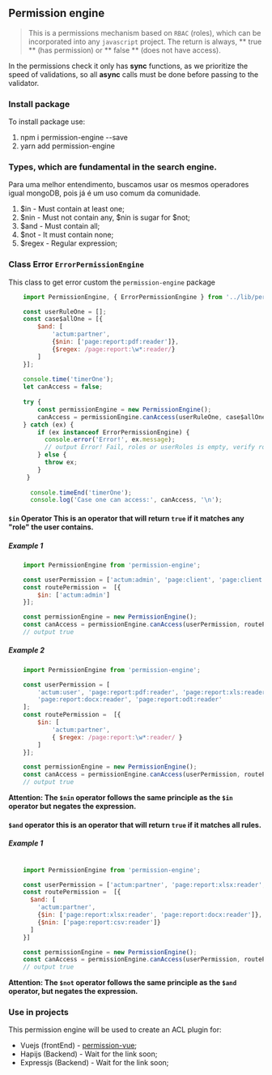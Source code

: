 ## Permission engine
> This is a permissions mechanism based on `RBAC` (roles), which can be incorporated into any `javascript` project. The return is always,
** true ** (has permission) or ** false ** (does not have access).

In the permissions check it only has **sync** functions, as we prioritize the speed of validations, so all **async** calls
must be done before passing to the validator.

### Install package

To install package use:

1. npm i permission-engine --save
2. yarn add permission-engine

### Types, which are fundamental in the search engine.
Para uma melhor entendimento, buscamos usar os mesmos operadores igual mongoDB, pois já é um uso comum da comunidade.

1. $in - Must contain at least one;
2. $nin - Must not contain any, $nin is sugar for $not;
3. $and - Must contain all;
4. $not - It must contain none;
5. $regex - Regular expression;

### Class Error `ErrorPermissionEngine`
This class to get error custom the `permission-engine` package

```javascript
    import PermissionEngine, { ErrorPermissionEngine } from '../lib/permissionEngine.js';

    const userRuleOne = [];
    const case$allOne = [{
        $and: [
            'actum:partner',
            {$nin: ['page:report:pdf:reader']},
            {$regex: /page:report:\w*:reader/}
        ]
    }];    
    
    console.time('timerOne');
    let canAccess = false;
    
    try {
        const permissionEngine = new PermissionEngine();
        canAccess = permissionEngine.canAccess(userRuleOne, case$allOne.rule);
    } catch (ex) {
        if (ex instanceof ErrorPermissionEngine) {
          console.error('Error!', ex.message);
          // output Error! Fail, roles or userRoles is empty, verify roles and try again
        } else {
          throw ex;
        }
     }
    
      console.timeEnd('timerOne');
      console.log('Case one can access:', canAccess, '\n');
```

#### `$in` Operator This is an operator that will return `true` if it matches any "role" the user contains.

##### Example 1

```javascript
    import PermissionEngine from 'permission-engine';

    const userPermission = ['actum:admin', 'page:client', 'page:client:create'];
    const routePermission =  [{
        $in: ['actum:admin']
    }];

    const permissionEngine = new PermissionEngine();
    const canAccess = permissionEngine.canAccess(userPermission, routePermission);
    // output true
```

##### Example 2
```javascript
    import PermissionEngine from 'permission-engine';

    const userPermission = [
        'actum:user', 'page:report:pdf:reader', 'page:report:xls:reader',
        'page:report:docx:reader', 'page:report:odt:reader'
    ];
    const routePermission =  [{
        $in: [
            'actum:partner',
            { $regex: /page:report:\w*:reader/ }
        ]
    }];

    const permissionEngine = new PermissionEngine();
    const canAccess = permissionEngine.canAccess(userPermission, routePermission);
    // output true
```

**Attention: The `$nin` operator follows the same principle as the `$in` operator but negates the expression.** 


#### `$and` operator this is an operator that will return `true` if it matches **all** rules.

##### Example 1
```javascript

    import PermissionEngine from 'permission-engine';

    const userPermission = ['actum:partner', 'page:report:xlsx:reader', 'page:report:docx:reader', 'page:report:pdf:reader'];
    const routePermission =  [{
      $and: [
        'actum:partner',
        {$in: ['page:report:xlsx:reader', 'page:report:docx:reader']},
        {$nin: ['page:report:csv:reader']}
      ]
    }]

    const permissionEngine = new PermissionEngine();
    const canAccess = permissionEngine.canAccess(userPermission, routePermission);
    // output true
```

**Attention: The `$not` operator follows the same principle as the `$and` operator, but negates the expression.**


### Use in projects 

This permission engine will be used to create an ACL plugin for:

* Vuejs (frontEnd) - [permission-vue](https://github.com/thiagoanselmo/permission-vue);
* Hapijs (Backend) - Wait for the link soon;
* Expressjs (Backend) - Wait for the link soon;